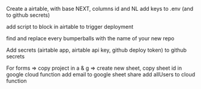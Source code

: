 
Create a airtable, with base NEXT, columns id and NL
add keys to .env (and to github secrets)

add script to block in airtable to trigger deployment

find and replace every bumperballs with the name of your new repo


Add secrets (airtable app, airtable api key, github deploy token) to github secrets



For forms => 
copy project in a & g =>
create new sheet, 
copy sheet id in google cloud function
add email to google sheet share
add allUsers to cloud function
